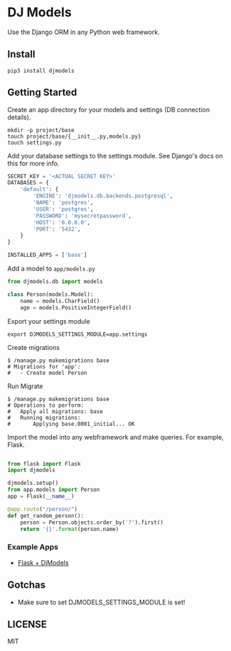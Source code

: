 # DJ Models

Use the Django ORM in any Python web framework.

## Install

    pip3 install djmodels

 
## Getting Started

Create an app directory for your models and settings (DB connection details).

    mkdir -p project/base
    touch project/base/{__init__.py,models.py}
    touch settings.py
    
    
Add your database settings to the settings module. See Django's docs on this for more info.

```python
SECRET_KEY = '<ACTUAL SECRET KEY>'
DATABASES = {
    'default': {
        'ENGINE': 'djmodels.db.backends.postgresql',
        'NAME': 'postgres',
        'USER': 'postgres',
        'PASSWORD': 'mysecretpassword',
        'HOST': '0.0.0.0',
        'PORT': '5432',
    }
}

INSTALLED_APPS = ['base']

```
    

Add a model to `app/models.py`

```python
from djmodels.db import models

class Person(models.Model):
    name = models.CharField()
    age = models.PositiveIntegerField()

```
Export your settings module

    export DJMODELS_SETTINGS_MODULE=app.settings


Create migrations

    $ /manage.py makemigrations base
    # Migrations for 'app':
    #   - Create model Person 
    

Run Migrate

    $ /manage.py makemigrations base
    # Operations to perform:
    #   Apply all migrations: base
    #   Running migrations:
    #       Applying base.0001_initial... OK
    

Import the model into any webframework and make queries. For example, Flask.

```python

from flask import Flask
import djmodels

djmodels.setup()
from app.models import Person
app = Flask(__name__)

@app.route("/person/")
def get_random_person():
    person = Person.objects.order_by('?').first()
    return '{}'.format(person.name)

``` 

### Example Apps

- [Flask + DjModels](https://github.com/iMerica/dj-models-demo)

## Gotchas

- Make sure to set DJMODELS_SETTINGS_MODULE is set!


## LICENSE
MIT 

